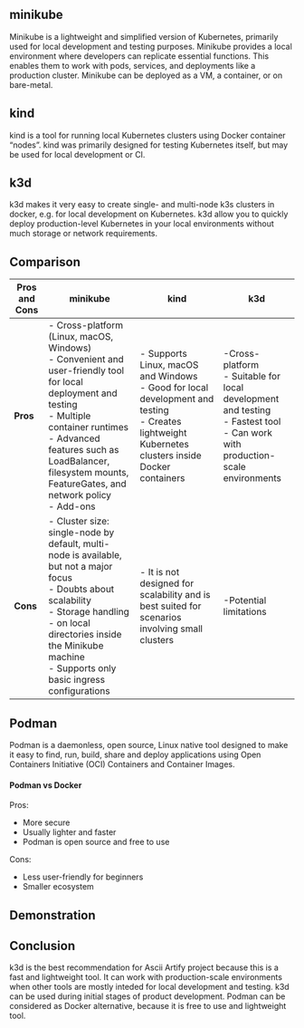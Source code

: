 ## minikube
Minikube is a lightweight and simplified version of Kubernetes, primarily used for local development and testing purposes. Minikube provides a local environment where developers can replicate essential functions. This enables them to work with pods, services, and deployments like a production cluster. Minikube can be deployed as a VM, a container, or on bare-metal.

## kind
kind is a tool for running local Kubernetes clusters using Docker container “nodes”. kind was primarily designed for testing Kubernetes itself, but may be used for local development or CI.

## k3d
k3d makes it very easy to create single- and multi-node k3s clusters in docker, e.g. for local development on Kubernetes. k3d allow you to quickly deploy production-level Kubernetes in your local environments without much storage or network requirements.


## Comparison

| **Pros and Cons**                               | **minikube**                                     | **kind**                                         | **k3d**                                          |
|--------------------------------------------------|--------------------------------------------------|--------------------------------------------------|--------------------------------------------------|
| **Pros**                                      | - Cross-platform (Linux, macOS, Windows)<br>- Convenient and user-friendly tool for local deployment and testing<br>- Multiple container runtimes<br>- Advanced features such as LoadBalancer, filesystem mounts, FeatureGates, and network policy<br>- Add-ons | - Supports Linux, macOS and Windows<br>- Good for local development and testing<br>- Creates lightweight Kubernetes clusters inside Docker containers | -Cross-platform <br>- Suitable for local development and testing<br>- Fastest tool<br>- Can work with production-scale environments|
| **Cons**                                      | - Cluster size: single-node by default, multi-node is available, but not a major focus<br>- Doubts about scalability<br>- Storage handling - on local directories inside the Minikube machine<br>- Supports only basic ingress configurations | - It is not designed for scalability and is best suited for scenarios involving small clusters | -Potential limitations |

## Podman
Podman is a daemonless, open source, Linux native tool designed to make it easy to find, run, build, share and deploy applications using Open Containers Initiative (OCI) Containers and Container Images.<br>
#### Podman vs Docker<br>
Pros:
- More secure
- Usually lighter and faster
- Podman is open source and free to use

Cons:
- Less user-friendly for beginners
- Smaller ecosystem

## Demonstration

## Conclusion
k3d is the best recommendation for Ascii Artify project because this is a fast and lightweight tool. It can work with production-scale environments when other tools are mostly inteded for local development and testing. k3d can be used during initial stages of product development.
Podman can be considered as Docker alternative, because it is free to use and lightweight tool.


